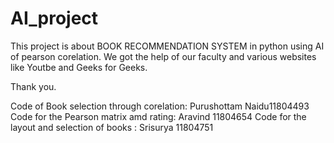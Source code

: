 # AI_project
This project is about BOOK RECOMMENDATION SYSTEM in python using AI of pearson corelation. We got the help of our faculty and various websites like Youtbe and Geeks for Geeks.

Thank you.

Code of Book selection through corelation:  Purushottam  Naidu11804493 Code for the Pearson matrix amd rating: Aravind 11804654 Code for the layout and selection of books : Srisurya 11804751
